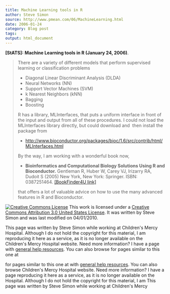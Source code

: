 ```yaml
---
title: Machine Learning tools in R
author: Steve Simon
source: http://www.pmean.com/06/MachineLearning.html
date: 2006-01-24
category: Blog post
tags: 
output: html_document
---
```

**[StATS]:** **Machine Learning tools in R (January
24, 2006)**.

> There are a variety of different models that perform supervised
> learning or classification problems
>
> -   Diagonal Linear Discriminant Analysis (DLDA)
> -   Neural Networks (NN)
> -   Support Vector Machines (SVM)
> -   k Nearest Neighbors (kNN)
> -   Bagging
> -   Boosting
>
> R has a library, MLInterfaces, that puts a uniform interface in front
> of the input and output from all of these procedures. I could not load
> the MLInterfaces library directly, but could download and  then
> install the package from
>
> -   <http://www.bioconductor.org/packages/bioc/1.6/src/contrib/html/MLInterfaces.html>
>
> By the way, I am working with a wonderful book now,
>
> -   **Bioinformatics and Computational Biology Solutions Using R and
>     Bioconductor.** Gentleman R, Huber W, Carey VJ, Irizarry RA,
>     Dudoit S (2005) New York, New York: Springer. ISBN: 0387251464.
>     [\[BookFinder4U
>     link\]](http://www.bookfinder4u.com/detail/0387251464.html)
>
> that offers a lot of valuable advice on how to use the many advanced
> features in R and Bioconductor.

[![Creative Commons
License](http://i.creativecommons.org/l/by/3.0/us/80x15.png)](http://creativecommons.org/licenses/by/3.0/us/)
This work is licensed under a [Creative Commons Attribution 3.0 United
States License](http://creativecommons.org/licenses/by/3.0/us/). It was
written by Steve Simon and was last modified on 04/01/2010.

This page was written by Steve Simon while working at Children\'s Mercy
Hospital. Although I do not hold the copyright for this material, I am
reproducing it here as a service, as it is no longer available on the
Children\'s Mercy Hospital website. Need more information? I have a page
with [general help resources](../GeneralHelp.html). You can also browse
for pages similar to this one at
<!---More--->
for pages similar to this one at
with [general help resources](../GeneralHelp.html). You can also browse
Children\'s Mercy Hospital website. Need more information? I have a page
reproducing it here as a service, as it is no longer available on the
Hospital. Although I do not hold the copyright for this material, I am
This page was written by Steve Simon while working at Children\'s Mercy

<!---Do not use
**[StATS]:** **Machine Learning tools in R (January
This page was written by Steve Simon while working at Children\'s Mercy
Hospital. Although I do not hold the copyright for this material, I am
reproducing it here as a service, as it is no longer available on the
Children\'s Mercy Hospital website. Need more information? I have a page
with [general help resources](../GeneralHelp.html). You can also browse
for pages similar to this one at
--->

